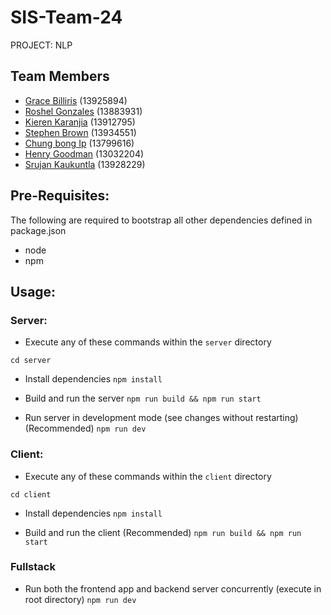 # SIS-Team-24

PROJECT: NLP

## Team Members
* [Grace Billiris](https://www.linkedin.com/in/grace-billiris/) (13925894)
* [Roshel Gonzales]() (13883931)
* [Kieren Karanjia]() (13912795)
* [Stephen Brown]() (13934551)
* [Chung bong Ip]() (13799616)
* [Henry Goodman]() (13032204)
* [Srujan Kaukuntla]() (13928229)

## Pre-Requisites:
The following are required to bootstrap all other dependencies defined in package.json
- node
- npm

## Usage:

### Server:

- Execute any of these commands within the `server` directory

`cd server`

- Install dependencies
`npm install`

- Build and run the server
`npm run build && npm run start`

- Run server in development mode (see changes without restarting) (Recommended)
`npm run dev`

### Client:

- Execute any of these commands within the `client` directory

`cd client`

- Install dependencies
`npm install`

- Build and run the client (Recommended)
`npm run build && npm run start`

### Fullstack

- Run both the frontend app and backend server concurrently (execute in root directory)
`npm run dev`